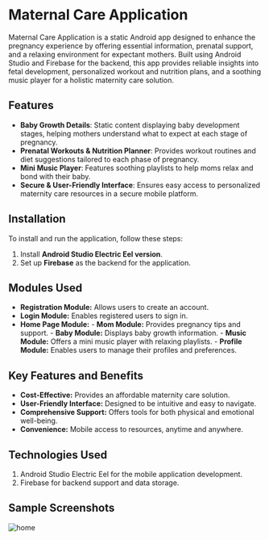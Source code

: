 # Maternal Care Application

Maternal Care Application is a static Android app designed to enhance the pregnancy experience by offering essential information, prenatal support, and a relaxing environment for expectant mothers. Built using Android Studio and Firebase for the backend, this app provides reliable insights into fetal development, personalized workout and nutrition plans, and a soothing music player for a holistic maternity care solution.

## Features

- **Baby Growth Details**: Static content displaying baby development stages, helping mothers understand what to expect at each stage of pregnancy.
- **Prenatal Workouts & Nutrition Planner**: Provides workout routines and diet suggestions tailored to each phase of pregnancy.
- **Mini Music Player**: Features soothing playlists to help moms relax and bond with their baby.
- **Secure & User-Friendly Interface**: Ensures easy access to personalized maternity care resources in a secure mobile platform.

## Installation

To install and run the application, follow these steps:

1. Install **Android Studio Electric Eel version**.
2. Set up **Firebase** as the backend for the application.

## Modules Used

- **Registration Module:** Allows users to create an account.
- **Login Module:** Enables registered users to sign in.
- **Home Page Module:**
          - **Mom Module:** Provides pregnancy tips and support.
          - **Baby Module:** Displays baby growth information.
          - **Music Module:** Offers a mini music player with relaxing playlists.
          - **Profile Module:** Enables users to manage their profiles and preferences.

## Key Features and Benefits
- **Cost-Effective:** Provides an affordable maternity care solution.
- **User-Friendly Interface:** Designed to be intuitive and easy to navigate.
- **Comprehensive Support:** Offers tools for both physical and emotional well-being.
- **Convenience:** Mobile access to resources, anytime and anywhere.

## Technologies Used
1. Android Studio Electric Eel for the mobile application development.
2. Firebase for backend support and data storage.

## Sample Screenshots 
![home](https://github.com/user-attachments/assets/6f89bcbc-34f7-401b-abee-7ae8b36fdf99)
